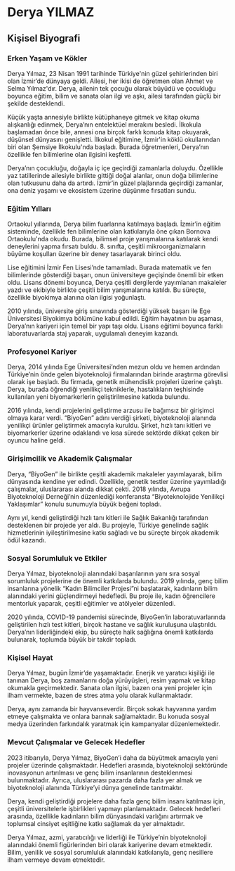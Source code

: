# Derya YILMAZ

## Kişisel Biyografi

### Erken Yaşam ve Kökler

Derya Yılmaz, 23 Nisan 1991 tarihinde Türkiye'nin güzel şehirlerinden biri olan İzmir’de dünyaya geldi. Ailesi, her ikisi de öğretmen olan Ahmet ve Selma Yılmaz'dır. Derya, ailenin tek çocuğu olarak büyüdü ve çocukluğu boyunca eğitim, bilim ve sanata olan ilgi ve aşkı, ailesi tarafından güçlü bir şekilde desteklendi.

Küçük yaşta annesiyle birlikte kütüphaneye gitmek ve kitap okuma alışkanlığı edinmek, Derya’nın entelektüel merakını besledi. İlkokula başlamadan önce bile, annesi ona birçok farklı konuda kitap okuyarak, düşünsel dünyasını genişletti. İlkokul eğitimine, İzmir'in köklü okullarından biri olan Şemsiye İlkokulu'nda başladı. Burada öğretmenleri, Derya’nın özellikle fen bilimlerine olan ilgisini keşfetti.

Derya’nın çocukluğu, doğayla iç içe geçirdiği zamanlarla doluydu. Özellikle yaz tatillerinde ailesiyle birlikte gittiği doğal alanlar, onun doğa bilimlerine olan tutkusunu daha da artırdı. İzmir’in güzel plajlarında geçirdiği zamanlar, ona deniz yaşamı ve ekosistem üzerine düşünme fırsatları sundu.

### Eğitim Yılları

Ortaokul yıllarında, Derya bilim fuarlarına katılmaya başladı. İzmir’in eğitim sisteminde, özellikle fen bilimlerine olan katkılarıyla öne çıkan Bornova Ortaokulu'nda okudu. Burada, bilimsel proje yarışmalarına katılarak kendi deneylerini yapma fırsatı buldu. 8. sınıfta, çeşitli mikroorganizmaların büyüme koşulları üzerine bir deney tasarlayarak birinci oldu.

Lise eğitimini İzmir Fen Lisesi’nde tamamladı. Burada matematik ve fen bilimlerinde gösterdiği başarı, onun üniversiteye geçişinde önemli bir etken oldu. Lisans dönemi boyunca, Derya çeşitli dergilerde yayımlanan makaleler yazdı ve ekibiyle birlikte çeşitli bilim yarışmalarına katıldı. Bu süreçte, özellikle biyokimya alanına olan ilgisi yoğunlaştı.

2010 yılında, üniversite giriş sınavında gösterdiği yüksek başarı ile Ege Üniversitesi Biyokimya bölümüne kabul edildi. Eğitim hayatının bu aşaması, Derya’nın kariyeri için temel bir yapı taşı oldu. Lisans eğitimi boyunca farklı laboratuvarlarda staj yaparak, uygulamalı deneyim kazandı.

### Profesyonel Kariyer

Derya, 2014 yılında Ege Üniversitesi’nden mezun oldu ve hemen ardından Türkiye’nin önde gelen biyoteknoloji firmalarından birinde araştırma görevlisi olarak işe başladı. Bu firmada, genetik mühendislik projeleri üzerine çalıştı. Derya, burada öğrendiği yenilikçi tekniklerle, hastalıkların teşhisinde kullanılan yeni biyomarkerlerin geliştirilmesine katkıda bulundu.

2016 yılında, kendi projelerini geliştirme arzusu ile bağımsız bir girişimci olmaya karar verdi. “BiyoGen” adını verdiği şirketi, biyoteknoloji alanında yenilikçi ürünler geliştirmek amacıyla kuruldu. Şirket, hızlı tanı kitleri ve biyomarkerler üzerine odaklandı ve kısa sürede sektörde dikkat çeken bir oyuncu haline geldi.

### Girişimcilik ve Akademik Çalışmalar

Derya, “BiyoGen” ile birlikte çeşitli akademik makaleler yayımlayarak, bilim dünyasında kendine yer edindi. Özellikle, genetik testler üzerine yayımladığı çalışmalar, uluslararası alanda dikkat çekti. 2018 yılında, Avrupa Biyoteknoloji Derneği’nin düzenlediği konferansta “Biyoteknolojide Yenilikçi Yaklaşımlar” konulu sunumuyla büyük beğeni topladı.

Aynı yıl, kendi geliştirdiği hızlı tanı kitleri ile Sağlık Bakanlığı tarafından desteklenen bir projede yer aldı. Bu projeyle, Türkiye genelinde sağlık hizmetlerinin iyileştirilmesine katkı sağladı ve bu süreçte birçok akademik ödül kazandı.

### Sosyal Sorumluluk ve Etkiler

Derya Yılmaz, biyoteknoloji alanındaki başarılarının yanı sıra sosyal sorumluluk projelerine de önemli katkılarda bulundu. 2019 yılında, genç bilim insanlarına yönelik “Kadın Bilimciler Projesi”ni başlatarak, kadınların bilim alanındaki yerini güçlendirmeyi hedefledi. Bu proje ile, kadın öğrencilere mentorluk yaparak, çeşitli eğitimler ve atölyeler düzenledi.

2020 yılında, COVID-19 pandemisi sürecinde, BiyoGen’in laboratuvarlarında geliştirilen hızlı test kitleri, birçok hastane ve sağlık kuruluşuna ulaştırıldı. Derya’nın liderliğindeki ekip, bu süreçte halk sağlığına önemli katkılarda bulunarak, toplumda büyük bir takdir topladı.

### Kişisel Hayat

Derya Yılmaz, bugün İzmir’de yaşamaktadır. Enerjik ve yaratıcı kişiliği ile tanınan Derya, boş zamanlarını doğa yürüyüşleri, resim yapmak ve kitap okumakla geçirmektedir. Sanata olan ilgisi, bazen ona yeni projeler için ilham vermekte, bazen de stres atma yolu olarak kullanmaktadır.

Derya, aynı zamanda bir hayvanseverdir. Birçok sokak hayvanına yardım etmeye çalışmakta ve onlara barınak sağlamaktadır. Bu konuda sosyal medya üzerinden farkındalık yaratmak için kampanyalar düzenlemektedir.

### Mevcut Çalışmalar ve Gelecek Hedefler

2023 itibarıyla, Derya Yılmaz, BiyoGen’i daha da büyütmek amacıyla yeni projeler üzerinde çalışmaktadır. Hedefleri arasında, biyoteknoloji sektöründe inovasyonun artırılması ve genç bilim insanlarının desteklenmesi bulunmaktadır. Ayrıca, uluslararası pazarda daha fazla yer almak ve biyoteknoloji alanında Türkiye’yi dünya genelinde tanıtmaktır.

Derya, kendi geliştirdiği projelere daha fazla genç bilim insanı katılması için, çeşitli üniversitelerle işbirlikleri yapmayı planlamaktadır. Gelecek hedefleri arasında, özellikle kadınların bilim dünyasındaki varlığını artırmak ve toplumsal cinsiyet eşitliğine katkı sağlamak da yer almaktadır.

Derya Yılmaz, azmi, yaratıcılığı ve liderliği ile Türkiye’nin biyoteknoloji alanındaki önemli figürlerinden biri olarak kariyerine devam etmektedir. Bilim, yenilik ve sosyal sorumluluk alanındaki katkılarıyla, genç nesillere ilham vermeye devam etmektedir.